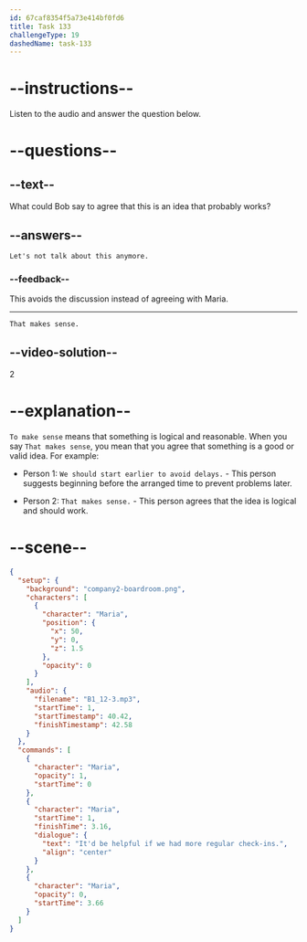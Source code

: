 ```yaml
---
id: 67caf8354f5a73e414bf0fd6
title: Task 133
challengeType: 19
dashedName: task-133
---
```


<!-- (Audio) Maria: It'd be helpful if we had more regular check-ins. -->

<!-- SPEAKING -->

# --instructions--

Listen to the audio and answer the question below.  

# --questions--

## --text--

What could Bob say to agree that this is an idea that probably works?  

## --answers--

`Let's not talk about this anymore.`

### --feedback--

This avoids the discussion instead of agreeing with Maria.  

---

`That makes sense.`

## --video-solution--

2  

# --explanation--

`To make sense` means that something is logical and reasonable. When you say `That makes sense`, you mean that you agree that something is a good or valid idea. For example:

- Person 1: `We should start earlier to avoid delays.` - This person suggests beginning before the arranged time to prevent problems later.

- Person 2: `That makes sense.` - This person agrees that the idea is logical and should work.

# --scene--

```json
{
  "setup": {
    "background": "company2-boardroom.png",
    "characters": [
      {
        "character": "Maria",
        "position": {
          "x": 50,
          "y": 0,
          "z": 1.5
        },
        "opacity": 0
      }
    ],
    "audio": {
      "filename": "B1_12-3.mp3",
      "startTime": 1,
      "startTimestamp": 40.42,
      "finishTimestamp": 42.58
    }
  },
  "commands": [
    {
      "character": "Maria",
      "opacity": 1,
      "startTime": 0
    },
    {
      "character": "Maria",
      "startTime": 1,
      "finishTime": 3.16,
      "dialogue": {
        "text": "It'd be helpful if we had more regular check-ins.",
        "align": "center"
      }
    },
    {
      "character": "Maria",
      "opacity": 0,
      "startTime": 3.66
    }
  ]
}
```
